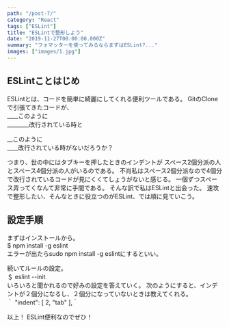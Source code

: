 ```yaml
---
path: "/post-7/"
category: "React"
tags: ["ESLint"]
title: "ESLintで整形しよう"
date: "2019-11-27T00:00:00.000Z"
summary: "フォマッターを使ってみるならまずはESLint?..."
images: ["images/1.jpg"]
---
```


## ESLintことはじめ

ESLintとは、コードを簡単に綺麗にしてくれる便利ツールである。
GitのCloneで引張てきたコードが、  
____このように  
________改行されている時と  

__このように  
____改行されている時がないだろうか？  

つまり、世の中にはタブキーを押したときのインデントが
スペース2個分派の人とスペース4個分派の人がいるのである。
不肖私はスペース2個分派なので4個分で改行されているコードが見にくくてしょうがないと感じる。
一個ずつスペース弄ってくなんて非常に手間である。
そんな訳で私はESLintと出会った。
速攻で整形したい、そんなときに役立つのがESLint、では順に見ていこう。

## 設定手順

まずはインストールから。  
$ npm install -g eslint  
エラーが出たらsudo npm install -g eslintにするといい。  

続いてルールの設定。  
＄ eslint --init  
いろいろと聞かれるので好みの設定を答えていく。
次のようにすると、インデントが２個分になるし、２個分になっていないときは教えてくれる。  
｀ "indent": [
            2,
            "tab"
        ],｀

以上！
ESLint便利なのでぜひ！

